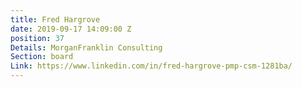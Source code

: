 ```yaml
---
title: Fred Hargrove
date: 2019-09-17 14:09:00 Z
position: 37
Details: MorganFranklin Consulting
Section: board
Link: https://www.linkedin.com/in/fred-hargrove-pmp-csm-1281ba/
---
```


